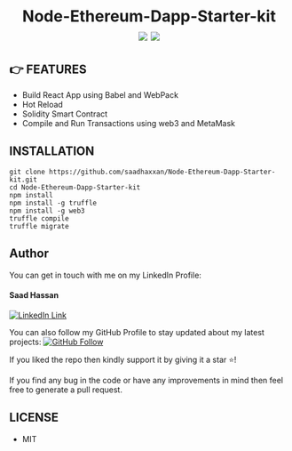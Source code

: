 <div align="center">
	<h1>Node-Ethereum-Dapp-Starter-kit<br>
	<img src="https://miro.medium.com/max/4000/0*yqbRInqX0ZRUlVS0">
	<img src="https://upload.wikimedia.org/wikipedia/commons/thumb/a/a7/React-icon.svg/1200px-React-icon.svg.png">
	</h1>
</div>

## 👉 FEATURES

- Build React App using Babel and WebPack
- Hot Reload
- Solidity Smart Contract
- Compile and Run Transactions using web3 and MetaMask

##  INSTALLATION

```
git clone https://github.com/saadhaxxan/Node-Ethereum-Dapp-Starter-kit.git
cd Node-Ethereum-Dapp-Starter-kit
npm install
npm install -g truffle
npm install -g web3
truffle compile
truffle migrate
```


## Author
You can get in touch with me on my LinkedIn Profile:

#### Saad Hassan
[![LinkedIn Link](https://img.shields.io/badge/Connect-saadhaxxan-blue.svg?logo=linkedin&longCache=true&style=social&label=Connect
)](https://www.linkedin.com/in/saadhaxxan)

You can also follow my GitHub Profile to stay updated about my latest projects: [![GitHub Follow](https://img.shields.io/badge/Connect-saadhaxxan-blue.svg?logo=Github&longCache=true&style=social&label=Follow)](https://github.com/saadhaxxan)

If you liked the repo then kindly support it by giving it a star ⭐!

If you find any bug in the code or have any improvements in mind then feel free to generate a pull request.

## LICENSE
- MIT
